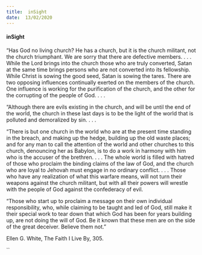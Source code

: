 ```yaml
---
title:  inSight
date:  13/02/2020
---
```


#### inSight

“Has God no living church? He has a church, but it is the church militant, not the church triumphant. We are sorry that there are defective members. . . . While the Lord brings into the church those who are truly converted, Satan at the same time brings persons who are not converted into its fellowship. While Christ is sowing the good seed, Satan is sowing the tares. There are two opposing influences continually exerted on the members of the church. One influence is working for the purification of the church, and the other for the corrupting of the people of God. . . .

“Although there are evils existing in the church, and will be until the end of the world, the church in these last days is to be the light of the world that is polluted and demoralized by sin. . . .

“There is but one church in the world who are at the present time standing in the breach, and making up the hedge, building up the old waste places; and for any man to call the attention of the world and other churches to this church, denouncing her as Babylon, is to do a work in harmony with him who is the accuser of the brethren. . . . The whole world is filled with hatred of those who proclaim the binding claims of the law of God, and the church who are loyal to Jehovah must engage in no ordinary conflict. . . . Those who have any realization of what this warfare means, will not turn their weapons against the church militant, but with all their powers will wrestle with the people of God against the confederacy of evil.

“Those who start up to proclaim a message on their own individual responsibility, who, while claiming to be taught and led of God, still make it their special work to tear down that which God has been for years building up, are not doing the will of God. Be it known that these men are on the side of the great deceiver. Believe them not.”

Ellen G. White, The Faith I Live By, 305.

``